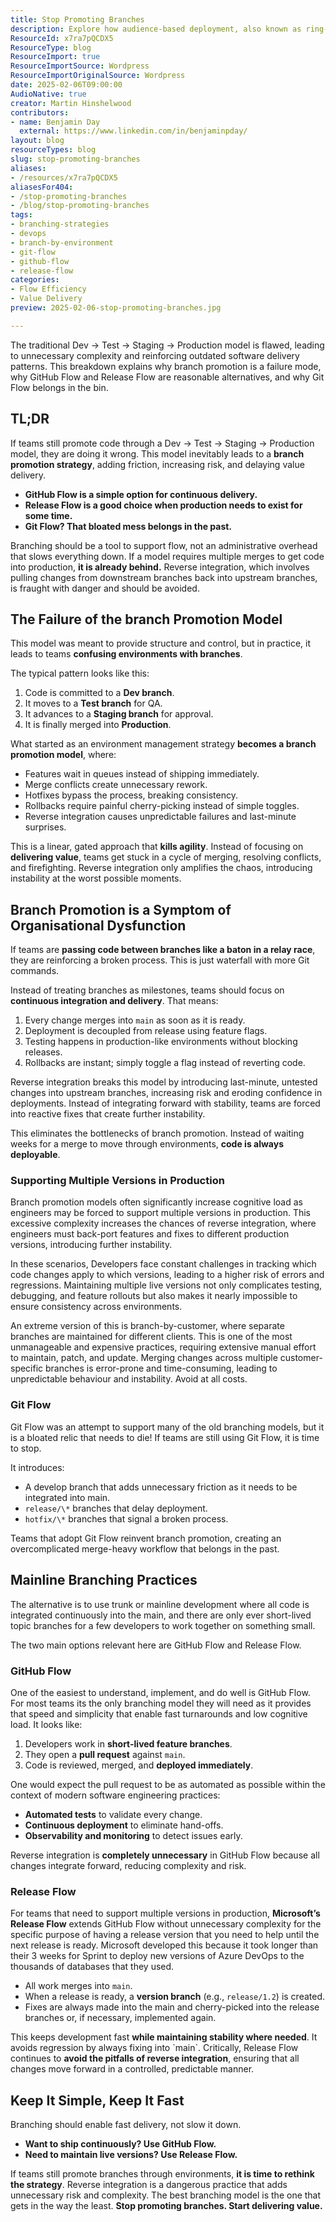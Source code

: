 ```yaml
---
title: Stop Promoting Branches
description: Explore how audience-based deployment, also known as ring-based deployment, challenges traditional environments, accelerates feedback, and transforms continuous delivery.
ResourceId: x7ra7pQCDX5
ResourceType: blog
ResourceImport: true
ResourceImportSource: Wordpress
ResourceImportOriginalSource: Wordpress
date: 2025-02-06T09:00:00
AudioNative: true
creator: Martin Hinshelwood
contributors:
- name: Benjamin Day
  external: https://www.linkedin.com/in/benjaminpday/
layout: blog
resourceTypes: blog
slug: stop-promoting-branches
aliases:
- /resources/x7ra7pQCDX5
aliasesFor404:
- /stop-promoting-branches
- /blog/stop-promoting-branches
tags:
- branching-strategies
- devops
- branch-by-environment
- git-flow
- github-flow
- release-flow
categories:
- Flow Efficiency
- Value Delivery
preview: 2025-02-06-stop-promoting-branches.jpg

---
```

The traditional Dev → Test → Staging → Production model is flawed, leading to unnecessary complexity and reinforcing outdated software delivery patterns. This breakdown explains why branch promotion is a failure mode, why GitHub Flow and Release Flow are reasonable alternatives, and why Git Flow belongs in the bin.

## TL;DR

If teams still promote code through a Dev → Test → Staging → Production model, they are doing it wrong. This model inevitably leads to a **branch promotion strategy**, adding friction, increasing risk, and delaying value delivery.

- **GitHub Flow is a simple option for continuous delivery.**
- **Release Flow is a good choice when production needs to exist for some time.**
- **Git Flow? That bloated mess belongs in the past.**

Branching should be a tool to support flow, not an administrative overhead that slows everything down. If a model requires multiple merges to get code into production, **it is already behind.** Reverse integration, which involves pulling changes from downstream branches back into upstream branches, is fraught with danger and should be avoided.

## The Failure of the branch Promotion Model

This model was meant to provide structure and control, but in practice, it leads to teams **confusing environments with branches**.

The typical pattern looks like this:

1. Code is committed to a **Dev branch**.
2. It moves to a **Test branch** for QA.
3. It advances to a **Staging branch** for approval.
4. It is finally merged into **Production**.

What started as an environment management strategy **becomes a branch promotion model**, where:

- Features wait in queues instead of shipping immediately.
- Merge conflicts create unnecessary rework.
- Hotfixes bypass the process, breaking consistency.
- Rollbacks require painful cherry-picking instead of simple toggles.
- Reverse integration causes unpredictable failures and last-minute surprises.

This is a linear, gated approach that **kills agility**. Instead of focusing on **delivering value**, teams get stuck in a cycle of merging, resolving conflicts, and firefighting. Reverse integration only amplifies the chaos, introducing instability at the worst possible moments.

## Branch Promotion is a Symptom of Organisational Dysfunction

If teams are **passing code between branches like a baton in a relay race**, they are reinforcing a broken process. This is just waterfall with more Git commands.

Instead of treating branches as milestones, teams should focus on **continuous integration and delivery**. That means:

1. Every change merges into `main` as soon as it is ready.
2. Deployment is decoupled from release using feature flags.
3. Testing happens in production-like environments without blocking releases.
4. Rollbacks are instant; simply toggle a flag instead of reverting code.

Reverse integration breaks this model by introducing last-minute, untested changes into upstream branches, increasing risk and eroding confidence in deployments. Instead of integrating forward with stability, teams are forced into reactive fixes that create further instability.

This eliminates the bottlenecks of branch promotion. Instead of waiting weeks for a merge to move through environments, **code is always deployable**.

### Supporting Multiple Versions in Production

Branch promotion models often significantly increase cognitive load as engineers may be forced to support multiple versions in production. This excessive complexity increases the chances of reverse integration, where engineers must back-port features and fixes to different production versions, introducing further instability.

In these scenarios, Developers face constant challenges in tracking which code changes apply to which versions, leading to a higher risk of errors and regressions. Maintaining multiple live versions not only complicates testing, debugging, and feature rollouts but also makes it nearly impossible to ensure consistency across environments.

An extreme version of this is branch-by-customer, where separate branches are maintained for different clients. This is one of the most unmanageable and expensive practices, requiring extensive manual effort to maintain, patch, and update. Merging changes across multiple customer-specific branches is error-prone and time-consuming, leading to unpredictable behaviour and instability. Avoid at all costs.

### Git Flow

Git Flow was an attempt to support many of the old branching models, but it is a bloated relic that needs to die! If teams are still using Git Flow, it is time to stop.

It introduces:

- A develop branch that adds unnecessary friction as it needs to be integrated into main.
- `release/\*` branches that delay deployment.
- `hotfix/\*` branches that signal a broken process.

Teams that adopt Git Flow reinvent branch promotion, creating an overcomplicated merge-heavy workflow that belongs in the past.

## Mainline Branching Practices

The alternative is to use trunk or mainline development where all code is integrated continuously into the main, and there are only ever short-lived topic branches for a few developers to work together on something small.

The two main options relevant here are GitHub Flow and Release Flow.

### GitHub Flow

One of the easiest to understand, implement, and do well is GitHub Flow. For most teams its the only branching model they will need as it provides that speed and simplicity that enable fast turnarounds and low cognitive load. It looks like:

1. Developers work in **short-lived feature branches**.
2. They open a **pull request** against `main`.
3. Code is reviewed, merged, and **deployed immediately**.

One would expect the pull request to be as automated as possible within the context of modern software engineering practices:

- **Automated tests** to validate every change.
- **Continuous deployment** to eliminate hand-offs.
- **Observability and monitoring** to detect issues early.

Reverse integration is **completely unnecessary** in GitHub Flow because all changes integrate forward, reducing complexity and risk.

### Release Flow

For teams that need to support multiple versions in production, **Microsoft’s Release Flow** extends GitHub Flow without unnecessary complexity for the specific purpose of having a release version that you need to help until the next release is ready. Microsoft developed this because it took longer than their 3 weeks for Sprint to deploy new versions of Azure DevOps to the thousands of databases that they used.

- All work merges into `main`.
- When a release is ready, a **version branch** (e.g., `release/1.2`) is created.
- Fixes are always made into the main and cherry-picked into the release branches or, if necessary, implemented again.

This keeps development fast **while maintaining stability where needed**. It avoids regression by always fixing into \`main\`. Critically, Release Flow continues to **avoid the pitfalls of reverse integration**, ensuring that all changes move forward in a controlled, predictable manner.

## Keep It Simple, Keep It Fast

Branching should enable fast delivery, not slow it down.

- **Want to ship continuously? Use GitHub Flow.**
- **Need to maintain live versions? Use Release Flow.**

If teams still promote branches through environments, **it is time to rethink the strategy**. Reverse integration is a dangerous practice that adds unnecessary risk and complexity. The best branching model is the one that gets in the way the least. **Stop promoting branches. Start delivering value.**
